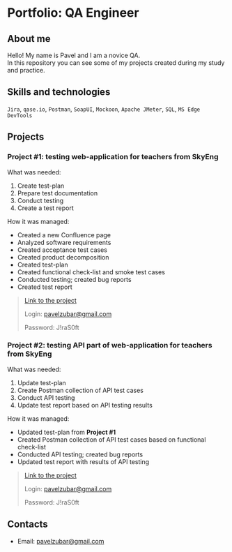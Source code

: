 # Portfolio: QA Engineer

## About me

Hello! My name is Pavel and I am a novice QA.  
In this repository you can see some of my projects created during my study and practice.

## Skills and technologies

`Jira`, `qase.io`, `Postman`, `SoapUI`, `Mockoon`, `Apache JMeter`, `SQL`, `MS Edge DevTools`

## Projects

### Project #1: testing web-application for teachers from SkyEng

What was needed:
1. Create test-plan
2. Prepare test documentation
3. Conduct testing
4. Create a test report

How it was managed: 
- Created a new Confluence page
- Analyzed software requirements
- Created acceptance test cases
- Created product decomposition
- Created test-plan
- Created functional check-list and smoke test cases
- Conducted testing; created bug reports
- Created test report

> [Link to the project](https://pavelzubar.atlassian.net/l/cp/m41cFKeC "Confluence page")
>
> Login: pavelzubar@gmail.com
>
> Password: J!raS0ft

### Project #2: testing API part of web-application for teachers from SkyEng

What was needed:
1. Update test-plan
2. Create Postman collection of API test cases
3. Conduct API testing
4. Update test report based on API testing results

How it was managed:
- Updated test-plan from **Project #1**
- Created Postman collection of API test cases based on functional check-list
- Conducted API testing; created bug reports
- Updated test report with results of API testing

> [Link to the project](https://pavelzubar.atlassian.net/l/cp/m41cFKeC "Confluence page")
>
> Login: pavelzubar@gmail.com
>
> Password: J!raS0ft

## Contacts
* Email: <pavelzubar@gmail.com>
